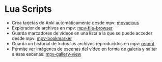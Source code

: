 # Lua Scripts
- Crea tarjetas de Anki automáticamente desde mpv: [mpvacious](https://github.com/Ajatt-Tools/mpvacious)<br/>
- Explorador de archivos en mpv: [mpv-file-browser](https://github.com/CogentRedTester/mpv-file-browser)<br/>
- Guarda marcadores de vídeos en una lista a la que se puede acceder desde mpv: [mpv-bookmarker](https://github.com/NurioHin/mpv-bookmarker)<br/>
- Guarda un historial de todos los archivos reproducidos en mpv: [recent](https://github.com/hacel/recent)
- Permite ver imágenes de escenas del vídeo en forma de galería y saltar a esas escenas: [mpv-gallery-view](https://github.com/occivink/mpv-gallery-view)


